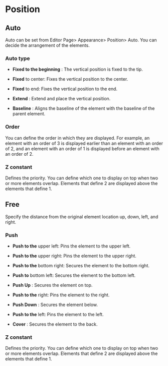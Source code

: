# Position## AutoAuto can be set from Editor Page\> Appearance\> Position\> Auto. You can decide the arrangement of the elements.### Auto type-   **Fixed to the beginning** : The vertical position is fixed to the tip.-   **Fixed** to center: Fixes the vertical position to the center.-   **Fixed** to end: Fixes the vertical position to the end.-   **Extend** : Extend and place the vertical position.-   **Baseline** : Aligns the baseline of the element with the baseline of the parent element.### OrderYou can define the order in which they are displayed. For example, an element with an order of 3 is displayed earlier than an element with an order of 2, and an element with an order of 1 is displayed before an element with an order of 2.### Z constantDefines the priority. You can define which one to display on top when two or more elements overlap. Elements that define 2 are displayed above the elements that define 1.## FreeSpecify the distance from the original element location up, down, left, and right.### Push-   **Push to the** upper left: Pins the element to the upper left.-   **Push to the** upper right: Pins the element to the upper right.-   **Push to the** bottom right: Secures the element to the bottom right.-   **Push to** bottom left: Secures the element to the bottom left.-   **Push Up** : Secures the element on top.-   **Push to the** right: Pins the element to the right.-   **Push Down** : Secures the element below.-   **Push to the** left: Pins the element to the left.-   **Cover** : Secures the element to the back.### Z constantDefines the priority. You can define which one to display on top when two or more elements overlap. Elements that define 2 are displayed above the elements that define 1.